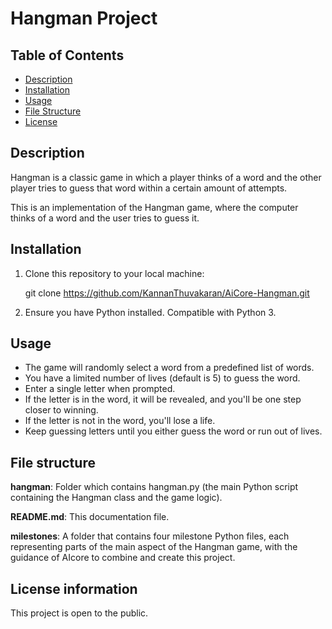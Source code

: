 # Hangman Project

## Table of Contents
- [Description](#description)
- [Installation](#installation)
- [Usage](#usage)
- [File Structure](#file-structure)
- [License](#license)

## Description

Hangman is a classic game in which a player thinks of a word and the other player tries to guess that word within a certain amount of attempts.

This is an implementation of the Hangman game, where the computer thinks of a word and the user tries to guess it. 

## Installation

1. Clone this repository to your local machine:

    git clone https://github.com/KannanThuvakaran/AiCore-Hangman.git

2. Ensure you have Python installed. Compatible with Python 3.

## Usage

- The game will randomly select a word from a predefined list of words.
- You have a limited number of lives (default is 5) to guess the word.
- Enter a single letter when prompted.
- If the letter is in the word, it will be revealed, and you'll be one step closer to winning.
- If the letter is not in the word, you'll lose a life.
- Keep guessing letters until you either guess the word or run out of lives.

## File structure

**hangman**: Folder which contains hangman.py (the main Python script containing the Hangman class and the game logic).

**README.md**: This documentation file.

**milestones**: A folder that contains four milestone Python files, each representing parts of the main aspect of the Hangman game, with the guidance of AIcore to combine and create this project.

## License information

This project is open to the public.